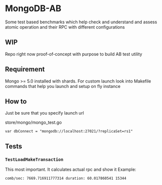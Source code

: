 # MongoDB-AB

Some test based benchmarks which help check and understand and assess atomic operation and their RPC with different configurations

## WIP
Repo right now proof-of-concept with purpose to build AB test utility

## Requirement
Mongo >= 5.0 installed with shards. For custom launch look into Makefile commands that help you launch and setup on fly instance

## How to
Just be sure that you specify launch url

store/mongo/mongo_test.go
```
var dbConnect = "mongodb://localhost:27021/?replicaSet=rs1"
```

## Tests
### `TestLoadMakeTransaction`
This most important. It calculates actual rpc and show it
Example: 

```
comb/sec: 7669.716911777314 duration: 60.017860541 15344
```
